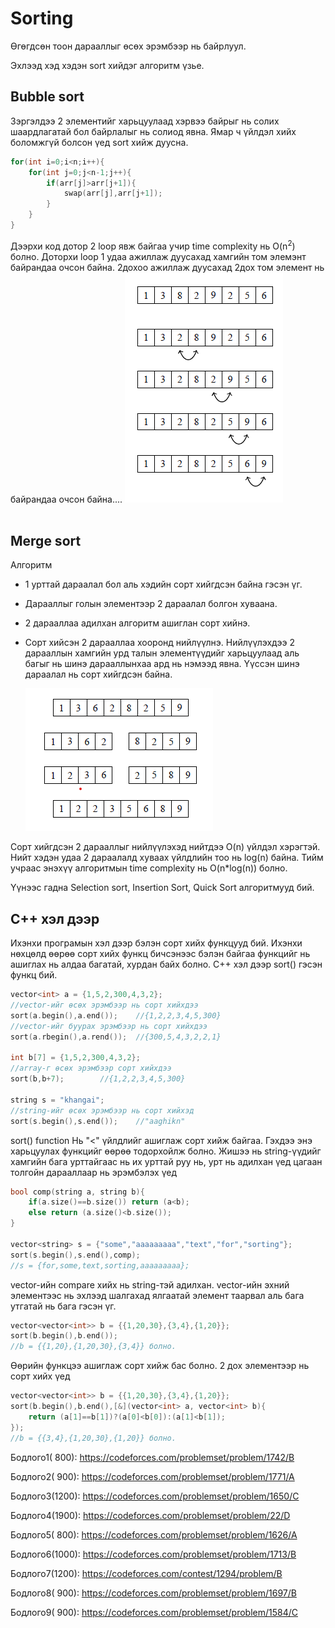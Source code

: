 # Sorting

Өгөгдсөн тоон дарааллыг өсөх эрэмбээр нь байрлуул.

Эхлээд хэд хэдэн sort хийдэг алгоритм үзье.

## Bubble sort

Зэргэлдээ 2 элементийг харьцуулаад хэрвээ байрыг нь солих шаардлагатай бол байрлалыг нь солиод явна. Ямар ч үйлдэл хийх боломжгүй болсон үед sort хийж дуусна.
```cpp
for(int i=0;i<n;i++){
    for(int j=0;j<n-1;j++){
        if(arr[j]>arr[j+1]){
            swap(arr[j],arr[j+1]);
        }
    }
}
```
Дээрхи код дотор 2 loop явж байгаа учир time complexity нь O(n<sup>2</sup>) болно. 
Доторхи loop 1 удаа ажиллаж дуусахад хамгийн том элемэнт байрандаа очсон байна. 2дохоо ажиллаж дуусахад 2дох том элемент нь байрандаа очсон байна....
![Alt](images/bubble_sort.png)
<br><br>

## Merge sort

Алгоритм
* 1 урттай дараалал бол аль хэдийн сорт хийгдсэн байна гэсэн үг.
* Дарааллыг голын элементээр 2 дараалал болгон хуваана.
* 2 дарааллаа адилхан алгоритм ашиглан сорт хийнэ.
* Сорт хийсэн 2 дарааллаа хооронд нийлүүлнэ. Нийлүүлэхдээ 2 дарааллын хамгийн урд талын элементүүдийг харьцуулаад аль багыг нь шинэ дарааллынхаа ард нь нэмээд явна. Үүссэн шинэ дараалал нь сорт хийгдсэн байна.
  
  ![Alt](images/merge_sort.png)

Сорт хийгдсэн 2 дарааллыг нийлүүлэхэд нийтдээ O(n) үйлдэл хэрэгтэй. Нийт хэдэн удаа 2 дараалалд хуваах үйлдлийн тоо нь log(n) байна. Тийм учраас энэхүү алгоритмын time complexity нь O(n*log(n)) болно.

Үүнээс гадна Selection sort, Insertion Sort, Quick Sort алгоритмууд бий.

## C++ хэл дээр 

Ихэнхи програмын хэл дээр бэлэн сорт хийх функцууд бий. Ихэнхи нөхцөлд өөрөө сорт хийх функц бичсэнээс бэлэн байгаа функцийг нь ашиглах нь алдаа багатай, хурдан байх болно.
C++ хэл дээр sort() гэсэн функц бий.
```cpp
vector<int> a = {1,5,2,300,4,3,2};
//vector-ийг өсөх эрэмбээр нь сорт хийхдээ
sort(a.begin(),a.end());    //{1,2,2,3,4,5,300}
//vector-ийг буурах эрэмбээр нь сорт хийхдээ
sort(a.rbegin(),a.rend());  //{300,5,4,3,2,2,1}

int b[7] = {1,5,2,300,4,3,2};
//array-г өсөх эрэмбээр сорт хийхдээ
sort(b,b+7);        //{1,2,2,3,4,5,300}

string s = "khangai";
//string-ийг өсөх эрэмбээр нь сорт хийхэд
sort(s.begin(),s.end());    //"aaghikn"
```

sort() function Нь "<" үйлдлийг ашиглаж сорт хийж байгаа. Гэхдээ энэ харьцуулах функцийг өөрөө тодорхойлж болно.
Жишээ нь string-үүдийг хамгийн бага урттайгаас нь их урттай руу нь, урт нь адилхан үед цагаан толгойн дарааллаар нь эрэмбэлэх үед
```cpp
bool comp(string a, string b){
    if(a.size()==b.size()) return (a<b);
    else return (a.size()<b.size());
}

vector<string> s = {"some","aaaaaaaaa","text","for","sorting"};
sort(s.begin(),s.end(),comp);
//s = {for,some,text,sorting,aaaaaaaaa};
```

vector-ийн compare хийх нь string-тэй адилхан.
vector-ийн эхний элементээс нь эхлээд шалгахад ялгаатай элемент таарвал аль бага утгатай нь бага гэсэн үг.
```cpp
vector<vector<int>> b = {{1,20,30},{3,4},{1,20}};
sort(b.begin(),b.end());
//b = {{1,20},{1,20,30},{3,4}} болно.

```
Өөрийн функцээ ашиглаж сорт хийж бас болно.
2 дох элементээр нь сорт хийх үед
```cpp
vector<vector<int>> b = {{1,20,30},{3,4},{1,20}};
sort(b.begin(),b.end(),[&](vector<int> a, vector<int> b){
    return (a[1]==b[1])?(a[0]<b[0]):(a[1]<b[1]);
});
//b = {{3,4},{1,20,30},{1,20}} болно.
```

Бодлого1( 800): https://codeforces.com/problemset/problem/1742/B

Бодлого2( 900): https://codeforces.com/problemset/problem/1771/A

Бодлого3(1200): https://codeforces.com/problemset/problem/1650/C

Бодлого4(1900): https://codeforces.com/problemset/problem/22/D

Бодлого5( 800): https://codeforces.com/problemset/problem/1626/A

Бодлого6(1000): https://codeforces.com/problemset/problem/1713/B

Бодлого7(1200): https://codeforces.com/contest/1294/problem/B

Бодлого8( 900): https://codeforces.com/problemset/problem/1697/B

Бодлого9( 900): https://codeforces.com/problemset/problem/1584/C


